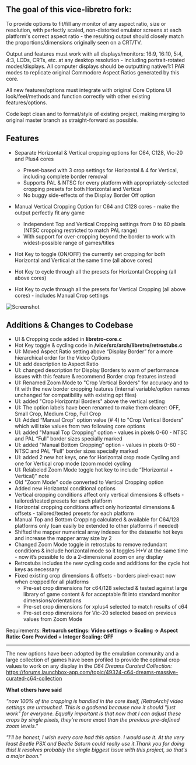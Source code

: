 ## The goal of this vice-libretro fork:

To provide options to fit/fill any monitor of any aspect ratio, size or resolution, with perfectly scaled, non-distorted emulator screens at each platform's correct aspect ratio - the resulting output should closely match the proportions/dimensions originally seen on a CRT/TV.

Output and features must work with all displays/monitors: 16:9, 16:10, 5:4, 4:3, LCDs, CRTs, etc. at any desktop resolution - including portrait-rotated modes/displays. All computer displays should be outputting native/1:1 PAR modes to replicate original Commodore Aspect Ratios generated by this core.

All new features/options must integrate with original Core Options UI look/feel/methods and function correctly with other existing features/options.

Code kept clean and to format/style of existing project, making merging to original master branch as straight-forward as possible.

## Features ##
* Separate Horizontal & Vertical cropping options for C64, C128, Vic-20 and Plus4 cores
  * Preset-based with 3 crop settings for Horizontal & 4 for Vertical, including complete border removal
  * Supports PAL & NTSC for every platform with appropriately-selected cropping presets for both Horizontal and Vertical
  * No buggy side-effects of the Display Border Off option

* Manual Vertical Cropping Option for C64 and C128 cores - make the output perfectly fit any game
  * Independent Top and Vertical Cropping settings from 0 to 60 pixels (NTSC cropping restricted to match PAL range)
  * With support for over-cropping beyond the border to work with widest-possible range of games/titles

* Hot Key to toggle (ON/OFF) the currently set cropping for both Horizontal and Vertical at the same time (all above cores)

* Hot Key to cycle through all the presets for Horizontal Cropping (all above cores)

* Hot Key to cycle through all the presets for Vertical Cropping (all above cores) - includes Manual Crop settings



![Screenshot](https://github.com/HVR88/Project_Screenshots/blob/master/vice-libretro-cropping_small.png?raw=true)

## Additions & Changes to Codebase ##

* UI & Cropping code added in **libretro-core.c**
* Hot Key toggle & cycling code in **/vice/src/arch/libretro/retrostubs.c**
* UI: Moved Aspect Ratio setting above “Display Border” for a more hierarchical order for the Video Options
* UI: add description to Aspect Ratio
* UI: changed description for Display Borders to warn of performance issues with this feature & recommend Border crop features instead
* UI: Renamed Zoom Mode to "Crop Vertical Borders" for accuracy and to fit with the new border cropping features (internal variable/option names unchanged for compatibility with existing opt files)
* UI: added "Crop Horizontal Borders" above the vertical setting
* UI: The option labels have been renamed to make them clearer: OFF, Small Crop, Medium Crop, Full Crop
* UI: Added “Manual Crop” option value (# 4) to "Crop Vertical Borders" which will take values from two following core options
* UI: added "Manual Top Cropping" option - values in pixels 0-60 - NTSC and PAL “Full” border sizes specially marked
* UI: added "Manual Bottom Cropping”  option - values in pixels 0-60 - NTSC and PAL “Full” border sizes specially marked
* UI: added 2 new hot keys, one for Horizontal crop mode Cycling and one for Vertical crop mode (zoom mode) cycling
* UI: Relabeled Zoom Mode toggle hot key to include “(Horizontal + Vertical)” note
* Old "Zoom Mode" code converted to Vertical Cropping option
* Added new Horizontal conditional options
* Vertical cropping conditions affect only vertical dimensions & offsets - tailored/tested presets for each platform
* Horizontal cropping conditions affect only horizontal dimensions & offsets - tailored/tested presets for each platform
* Manual Top and Bottom Cropping calculated & available for C64/128 platforms only (can easily be extended to other platforms if needed)
* Shifted the mapper numerical array indexes for the datasette hot keys and increase the mapper array size by 2
* Changed Zoom Mode toggle in retrostubs to remove redundant conditions & include horizontal mode so it toggles H+V at the same time - now it’s possible to do a 2-dimensional zoom on any display
* Retrostubs includes the new cycling code and additions for the cycle hot keys as necessary
* Fixed existing crop dimensions & offsets - borders pixel-exact now when cropped for all platforms
  * Pre-set crop dimensions for c64/128 selected & tested against large library of game content & for acceptable fit into standard monitor dimensions/orientations
  * Pre-set crop dimensions for xplus4 selected to match results of c64
  * Pre-set crop dimensions for Vic-20 selected based on previous values from Zoom Mode

Requirements: **Retroarch settings: Video settings -> Scaling -> Aspect Ratio: Core Provided + Integer Scaling: OFF**

***
The new options have been adopted by the emulation community and a large collection of games have been profiled to provide the optimal crop values to work on any display in the *C64 Dreams Curated Collection:* https://forums.launchbox-app.com/topic/49324-c64-dreams-massive-curated-c64-collection

**What others have said**

*"now 100% of the cropping is handled in the core itself, [RetroArch] video settings are untouched. This is a godsend because now it should "just work" for everyone. Equally important is that now that I can adjust these crops by single pixels, they're more exact than the previous pre-defined zoom levels."*

*"I'll be honest, I wish every core had this option. I would use it. At the very least Beetle PSX and Beetle Saturn could really use it.Thank you for doing this! It resolves probably the single biggest issue with this project, so that's a major boon."*

